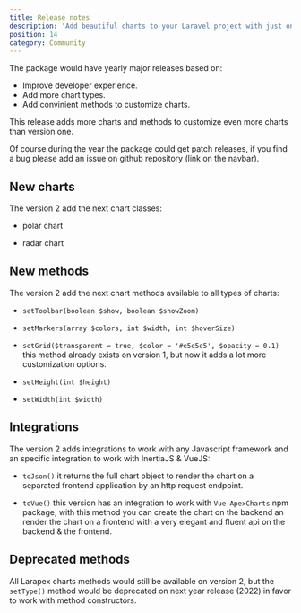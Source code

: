 ```yaml
---
title: Release notes
description: 'Add beautiful charts to your Laravel project with just one facade.'
position: 14
category: Community
---
```


The package would have yearly major releases based on:

* Improve developer experience.
* Add more chart types.
* Add convinient methods to customize charts.

This release adds more charts and methods to customize even more charts than version one.

Of course during the year the package could get patch releases, if you find a bug please add an issue on github repository (link on the navbar).

## New charts

The version 2 add the next chart classes:

* polar chart

* radar chart


## New methods

The version 2 add the next chart methods available to all types of charts:

* `setToolbar(boolean $show, boolean $showZoom)`

* `setMarkers(array $colors, int $width, int $hoverSize)`

* `setGrid($transparent = true, $color = '#e5e5e5', $opacity = 0.1)` this method already exists on version 1, but now it adds a lot more customization options.

* `setHeight(int $height)`

* `setWidth(int $width)`

## Integrations

The version 2 adds integrations to work with any Javascript framework and an specific integration to work with InertiaJS & VueJS:

* `toJson()` it returns the full chart object to render the chart on a separated frontend application by an http request endpoint.

* `toVue()` this version has an integration to work with `Vue-ApexCharts` npm package, with this method you can create the chart on the backend an render the chart on a frontend with a very elegant and fluent api on the backend & the frontend.


## Deprecated methods

All Larapex charts methods would still be available on version 2, but the `setType()` method would be deprecated on next year release (2022) in favor to work with method constructors.